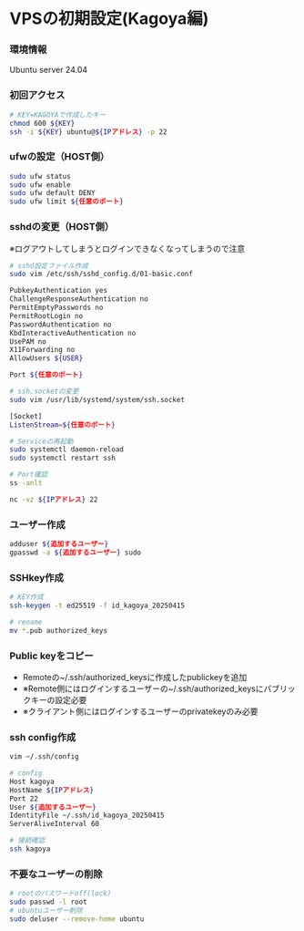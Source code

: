 # VPSの初期設定(Kagoya編)

### 環境情報
Ubuntu server 24.04

### 初回アクセス
```bash
# KEY=KAGOYAで作成したキー
chmod 600 ${KEY} 
ssh -i ${KEY} ubuntu@${IPアドレス} -p 22
```

### ufwの設定（HOST側）
```bash
sudo ufw status
sudo ufw enable
sudo ufw default DENY
sudo ufw limit ${任意のポート}
```


### sshdの変更（HOST側）
※ログアウトしてしまうとログインできなくなってしまうので注意
```bash
# sshd設定ファイル作成
sudo vim /etc/ssh/sshd_config.d/01-basic.conf

PubkeyAuthentication yes
ChallengeResponseAuthentication no
PermitEmptyPasswords no
PermitRootLogin no
PasswordAuthentication no
KbdInteractiveAuthentication no
UsePAM no
X11Forwarding no
AllowUsers ${USER}

Port ${任意のポート}

# ssh.socketの変更
sudo vim /usr/lib/systemd/system/ssh.socket

[Socket]
ListenStream=${任意のポート}

# Serviceの再起動
sudo systemctl daemon-reload
sudo systemctl restart ssh

# Port確認
ss -anlt

nc -vz ${IPアドレス} 22

```

### ユーザー作成
```bash
adduser ${追加するユーザー}
gpasswd -a ${追加するユーザー} sudo
```

### SSHkey作成

```bash
# KEY作成
ssh-keygen -t ed25519 -f id_kagoya_20250415

# rename
mv *.pub authorized_keys
```

### Public keyをコピー
- Remoteの~/.ssh/authorized_keysに作成したpublickeyを追加
- ※Remote側にはログインするユーザーの~/.ssh/authorized_keysにパブリックキーの設定必要
- ※クライアント側にはログインするユーザーのprivatekeyのみ必要

### ssh config作成
```bash
vim ~/.ssh/config

# config
Host kagoya
HostName ${IPアドレス}
Port 22
User ${追加するユーザー}
IdentityFile ~/.ssh/id_kagoya_20250415
ServerAliveInterval 60

# 接続確認
ssh kagoya
```


### 不要なユーザーの削除
```bash
# rootのパスワードoff(lock)
sudo passwd -l root
# ubuntuユーザー削除
sudo deluser --remove-home ubuntu
```
